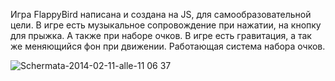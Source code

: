 Игра FlappyBird написана и создана на JS, для самообразовательной цели.
В игре есть музыкальное сопровождение при нажатии, на кнопку для прыжка. А также при наборе очков.
В игре есть гравитация, а так же меняющийся фон при движении.
Работающая система набора очков.

![Schermata-2014-02-11-alle-11 06 37](https://github.com/user-attachments/assets/94e17e24-d175-4b8c-b82b-830bf4d3bf18)
